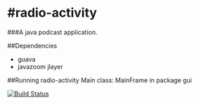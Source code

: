 #radio-activity
==============
###A java podcast application.

##Dependencies
* guava
* javazoom jlayer

##Running radio-activity
Main class: MainFrame in package gui

[![Build Status](https://travis-ci.org/git-commit/radio-activity.svg?branch=master)](https://travis-ci.org/git-commit/radio-activity)
